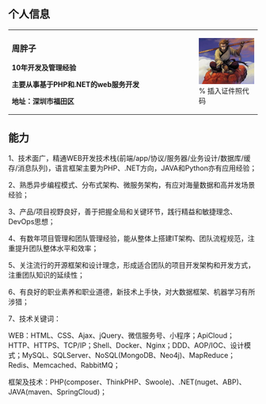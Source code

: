 ## 个人信息

<table border="0">
  <tr>
    <td width="75%">
      <h3>周胖子</h3>
      <p><b>10年开发及管理经验</b></p>
      <p><b>主要从事基于PHP和.NET的web服务开发</b></p>
      <p><b>地址：深圳市福田区</b></p>
    </td>
    <td width="25%">
      <img src="/images/avatar.jpg" width="100%">      % 插入证件照代码
    </td>
  </tr>
</table>

## 能力

1、技术面广，精通WEB开发技术栈(前端/app/协议/服务器/业务设计/数据库/缓存/消息队列)，语言框架主要为PHP、.NET方向，JAVA和Python亦有应用经验；

2、熟悉异步编程模式、分布式架构、微服务架构，有应对海量数据和高并发场景经验；

3、产品/项目视野良好，善于把握全局和关键环节，践行精益和敏捷理念、DevOps思想；

4、有数年项目管理和团队管理经验，能从整体上搭建IT架构、团队流程规范，注重提升团队整体水平和效率；

5、关注流行的开源框架和设计理念，形成适合团队的项目开发架构和开发方式，注重团队知识的延续性；

6、有良好的职业素养和职业道德，新技术上手快，对大数据框架、机器学习有所涉猎；

7、技术关键词：

WEB：HTML、CSS、Ajax、jQuery、微信服务号、小程序；ApiCloud；HTTP、HTTPS、TCP/IP；Shell、Docker、Nginx；DDD、AOP/IOC、设计模式；MySQL、SQLServer、NoSQL(MongoDB、Neo4j)、MapReduce；Redis、Memcached、RabbitMQ；

框架及技术：PHP(composer、ThinkPHP、Swoole)、.NET(nuget、ABP)、JAVA(maven、SpringCloud)；
